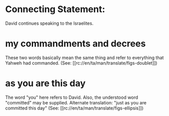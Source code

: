 # Connecting Statement:

David continues speaking to the Israelites.

# my commandments and decrees

These two words basically mean the same thing and refer to everything that Yahweh had commanded. (See: [[rc://en/ta/man/translate/figs-doublet]])

# as you are this day

The word "you" here refers to David. Also, the understood word "committed" may be supplied. Alternate translation: "just as you are committed this day" (See: [[rc://en/ta/man/translate/figs-ellipsis]])

